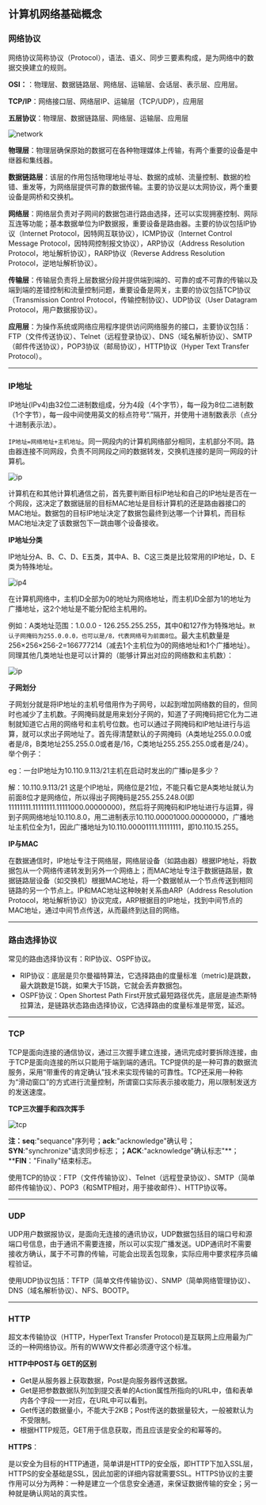 ## 计算机网络基础概念

### 网络协议

网络协议简称协议（Protocol），语法、语义、同步三要素构成，是为网络中的数据交换建立的规则。

**OSI：**：物理层、数据链路层、网络层、运输层、会话层、表示层、应用层。

**TCP/IP**：网络接口层、网络层IP、运输层（TCP/UDP），应用层

**五层协议**：物理层、数据链路层、网络层、运输层、应用层

![network](../img/network.gif)



**物理层**：物理层确保原始的数据可在各种物理媒体上传输，有两个重要的设备是中继器和集线器。

**数据链路层**：该层的作用包括物理地址寻址、数据的成帧、流量控制、数据的检错、重发等，为网络层提供可靠的数据传输。主要的协议是以太网协议，两个重要设备是网桥和交换机。

**网络层**：网络层负责对子网间的数据包进行路由选择，还可以实现拥塞控制、网际互连等功能；基本数据单位为IP数据报，重要设备是路由器。主要的协议包括IP协议（Internet Protocol，因特网互联协议），ICMP协议（Internet Control Message Protocol，因特网控制报文协议），ARP协议（Address Resolution Protocol，地址解析协议），RARP协议（Reverse Address Resolution Protocol，逆地址解析协议）。

**传输层**：传输层负责将上层数据分段并提供端到端的、可靠的或不可靠的传输以及端到端的差错控制和流量控制问题，重要设备是网关，主要的协议包括TCP协议（Transmission Control Protocol，传输控制协议）、UDP协议（User Datagram Protocol，用户数据报协议）。

**应用层**：为操作系统或网络应用程序提供访问网络服务的接口，主要协议包括：FTP（文件传送协议）、Telnet（远程登录协议）、DNS（域名解析协议）、SMTP（邮件传送协议），POP3协议（邮局协议），HTTP协议（Hyper Text Transfer Protocol）。





****

### IP地址

IP地址(IPv4)由32位二进制数组成，分为4段（4个字节），每一段为8位二进制数（1个字节），每一段中间使用英文的标点符号“.”隔开，并使用十进制数表示（点分十进制表示法）。

`IP地址=网络地址+主机地址`。同一网段内的计算机网络部分相同，主机部分不同。路由器连接不同网段，负责不同网段之间的数据转发，交换机连接的是同一网段的计算机。

![ip](../img/ip.png)

计算机在和其他计算机通信之前，首先要判断目标IP地址和自己的IP地址是否在一个网段，这决定了数据链层的目标MAC地址是目标计算机的还是路由器接口的MAC地址。数据包的目标IP地址决定了数据包最终到达哪一个计算机，而目标MAC地址决定了该数据包下一跳由哪个设备接收。

**IP地址分类**

IP地址分A、B、C、D、E五类，其中A、B、C这三类是比较常用的IP地址，D、E类为特殊地址。

![ip4](../img/Ip4.png)

在计算机网络中，主机ID全部为0的地址为网络地址，而主机ID全部为1的地址为广播地址，这2个地址是不能分配给主机用的。

例如：A类地址范围：1.0.0.0 - 126.255.255.255，其中0和127作为特殊地址。`默认子网掩码为255.0.0.0，也可以是/8，代表网络号为前面8位`。最大主机数量是256×256×256-2=166777214（减去1个主机位为0的网络地址和1个广播地址）。同理其他几类地址也是可以计算的（能够计算出对应的网络数和主机数）：

![ip](../img/ipip.png)



**子网划分**

子网划分就是将IP地址的主机号借用作为子网号，以起到增加网络数的目的，但同时也减少了主机数。子网掩码就是用来划分子网的，知道了子网掩码把它化为二进制就知道它占用的网络号和主机号位数。也可以通过子网掩码和IP地址进行与运算，就可以求出子网地址了。首先得清楚默认的子网掩码（A类地址255.0.0.0或者是/8，B类地址255.255.0.0或者是/16，C类地址255.255.255.0或者是/24）。举个例子：

eg：一台IP地址为10.110.9.113/21主机在启动时发出的广播ip是多少？

解：10.110.9.113/21 这是个IP地址，网络位是21位，不能只看它是A类地址就认为前面8位才是网络位，所以得出子网掩码是255.255.248.0(即11111111.11111111.11111000.00000000)，然后将子网掩码和IP地址进行与运算，得到子网网络地址10.110.8.0，用二进制表示10.110.00001000.00000000，广播地址主机位全为1，因此广播地址为10.110.00001111.11111111，即10.110.15.255。



**IP与MAC**

在数据通信时，IP地址专注于网络层，网络层设备（如路由器）根据IP地址，将数据包从一个网络传递转发到另外一个网络上；而MAC地址专注于数据链路层，数据链路层设备（如交换机）根据MAC地址，将一个数据帧从一个节点传送到相同链路的另一个节点上。IP和MAC地址这种映射关系由ARP（Address Resolution Protocol，地址解析协议）协议完成，ARP根据目的IP地址，找到中间节点的MAC地址，通过中间节点传送，从而最终到达目的网络。



****

### 路由选择协议

常见的路由选择协议有：RIP协议、OSPF协议。

* RIP协议：底层是贝尔曼福特算法，它选择路由的度量标准（metric)是跳数，最大跳数是15跳，如果大于15跳，它就会丢弃数据包。
* OSPF协议：Open Shortest Path First开放式最短路径优先，底层是迪杰斯特拉算法，是链路状态路由选择协议，它选择路由的度量标准是带宽，延迟。





****

### TCP

TCP是面向连接的通信协议，通过三次握手建立连接，通讯完成时要拆除连接，由于TCP是面向连接的所以只能用于端到端的通讯。TCP提供的是一种可靠的数据流服务，采用“带重传的肯定确认”技术来实现传输的可靠性。TCP还采用一种称为“滑动窗口”的方式进行流量控制，所谓窗口实际表示接收能力，用以限制发送方的发送速度。

**TCP三次握手和四次挥手**

![tcp](../img/tcp.gif)

**注：seq**:"sequance"序列号；**ack**:"acknowledge"确认号；**SYN**:"synchronize"请求同步标志；**；ACK**:"acknowledge"确认标志"**；****FIN**："Finally"结束标志。

使用TCP的协议：FTP（文件传输协议）、Telnet（远程登录协议）、SMTP（简单邮件传输协议）、POP3（和SMTP相对，用于接收邮件）、HTTP协议等。



****

### UDP

UDP用户数据报协议，是面向无连接的通讯协议，UDP数据包括目的端口号和源端口号信息，由于通讯不需要连接，所以可以实现广播发送。UDP通讯时不需要接收方确认，属于不可靠的传输，可能会出现丢包现象，实际应用中要求程序员编程验证。

使用UDP协议包括：TFTP（简单文件传输协议）、SNMP（简单网络管理协议）、DNS（域名解析协议）、NFS、BOOTP。



****

### HTTP

超文本传输协议（HTTP，HyperText Transfer Protocol)是互联网上应用最为广泛的一种网络协议。所有的WWW文件都必须遵守这个标准。

**HTTP中POST与 GET的区别**

* Get是从服务器上获取数据，Post是向服务器传送数据。
* Get是把参数数据队列加到提交表单的Action属性所指向的URL中，值和表单内各个字段一一对应，在URL中可以看到。
* Get传送的数据量小，不能大于2KB；Post传送的数据量较大，一般被默认为不受限制。
* 根据HTTP规范，GET用于信息获取，而且应该是安全的和幂等的。

**HTTPS**：

是以安全为目标的HTTP通道，简单讲是HTTP的安全版，即HTTP下加入SSL层，HTTPS的安全基础是SSL，因此加密的详细内容就需要SSL。HTTPS协议的主要作用可以分为两种：一种是建立一个信息安全通道，来保证数据传输的安全；另一种就是确认网站的真实性。











